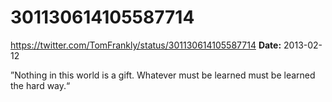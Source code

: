 # 301130614105587714
https://twitter.com/TomFrankly/status/301130614105587714
**Date:** 2013-02-12

”Nothing in this world is a gift. Whatever must be learned must be learned the hard way.“
